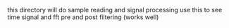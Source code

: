 this directory will do sample reading and signal processing 
use this to see time signal and fft pre and post filtering (works well)